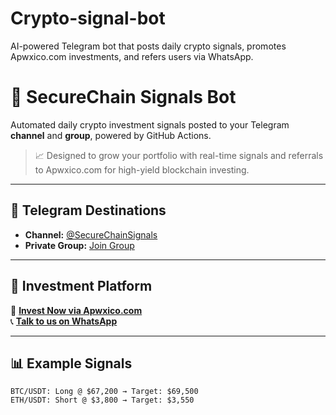 # Crypto-signal-bot
AI-powered Telegram bot that posts daily crypto signals, promotes Apwxico.com investments, and refers users via WhatsApp.
# 🚀 SecureChain Signals Bot

Automated daily crypto investment signals posted to your Telegram **channel** and **group**, powered by GitHub Actions.

> 📈 Designed to grow your portfolio with real-time signals and referrals to Apwxico.com for high-yield blockchain investing.

---

## 📢 Telegram Destinations

- **Channel:** [@SecureChainSignals](https://t.me/SecureChainSignals)  
- **Private Group:** [Join Group](https://t.me/+6EqOWc2Yotk5YTcx)

---

## 💼 Investment Platform

🔗 **[Invest Now via Apwxico.com](https://apwxico.com)**  
📞 **[Talk to us on WhatsApp](https://wa.me/message/GH53ISFH45EWG1)**

---

## 📊 Example Signals

```text
BTC/USDT: Long @ $67,200 → Target: $69,500  
ETH/USDT: Short @ $3,800 → Target: $3,550